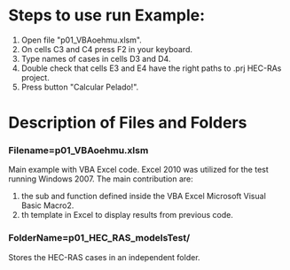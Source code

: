 # Steps to use run Example:
1. Open file "p01_VBAoehmu.xlsm".
2. On cells C3 and C4 press F2 in your keyboard.
3. Type names of cases in cells D3 and D4.
4. Double check that cells E3 and E4 have the right paths to .prj HEC-RAs project.
5. Press button "Calcular Pelado!".

# Description of Files and Folders
### Filename=**p01_VBAoehmu.xlsm**
Main example with VBA Excel code. Excel 2010 was utilized for the test running Windows 2007. The main contribution are:
 1. the sub and function defined inside the VBA Excel Microsoft Visual Basic Macro2.
 2. th template in Excel to display results from previous code.

### FolderName=**p01_HEC_RAS_modelsTest/**
Stores the HEC-RAS cases in an independent folder.





